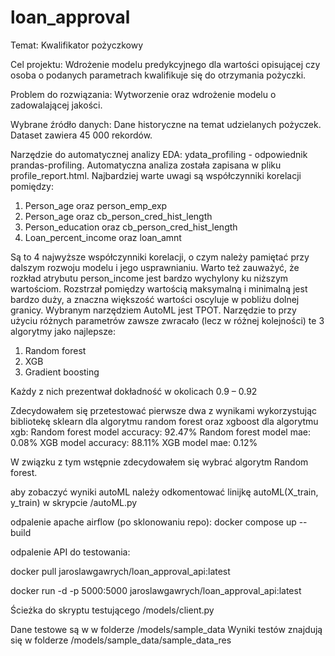 # loan_approval

Temat: Kwalifikator pożyczkowy

Cel projektu: Wdrożenie modelu predykcyjnego dla wartości opisującej czy osoba o podanych parametrach kwalifikuje się do otrzymania pożyczki.

Problem do rozwiązania: Wytworzenie oraz wdrożenie modelu o zadowalającej jakości.

Wybrane źródło danych: Dane historyczne na temat udzielanych pożyczek. Dataset zawiera 45 000 rekordów.

Narzędzie do automatycznej analizy EDA: ydata_profiling - odpowiednik prandas-profiling.
Automatyczna analiza została zapisana w pliku profile_report.html.
Najbardziej warte uwagi są współczynniki korelacji pomiędzy:

1. Person_age oraz person_emp_exp
2. Person_age oraz cb_person_cred_hist_length
3. Person_education oraz cb_person_cred_hist_length
4. Loan_percent_income oraz loan_amnt

Są to 4 najwyższe współczynniki korelacji, o czym należy pamiętać przy dalszym rozwoju modelu i jego usprawnianiu.
Warto też zauważyć, że rozkład atrybutu person_income jest bardzo wychylony ku niższym wartościom. Rozstrzał pomiędzy wartością maksymalną i minimalną jest bardzo duży, a znaczna większość wartości oscyluje w pobliżu dolnej granicy.
Wybranym narzędziem AutoML jest TPOT.
Narzędzie to przy użyciu różnych parametrów zawsze zwracało (lecz w różnej kolejności) te 3 algorytmy jako najlepsze:

1. Random forest
2. XGB
3. Gradient boosting

Każdy z nich prezentwał dokładność w okolicach 0.9 – 0.92

Zdecydowałem się przetestować pierwsze dwa z wynikami wykorzystując bibliotekę sklearn dla algorytmu random forest oraz xgboost dla algorytmu xgb:
Random forest model accuracy: 92.47%
Random forest model mae: 0.08%
XGB model accuracy: 88.11%
XGB model mae: 0.12%

W związku z tym wstępnie zdecydowałem się wybrać algorytm Random forest.

aby zobaczyć wyniki autoML należy odkomentować linijkę autoML(X_train, y_train) w skrypcie /autoML.py

odpalenie apache airflow (po sklonowaniu repo):
docker compose up --build

odpalenie API do testowania:

docker pull jaroslawgawrych/loan_approval_api:latest

docker run -d -p 5000:5000 jaroslawgawrych/loan_approval_api:latest

Ścieżka do skryptu testującego /models/client.py

Dane testowe są w w folderze /models/sample_data
Wyniki testów znajdują się w folderze /models/sample_data/sample_data_res
